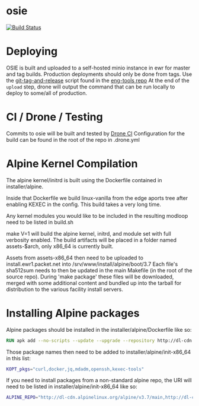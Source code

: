 # osie

[![Build Status](https://drone.packet.net/api/badges/packethost/osie/status.svg)](https://drone.packet.net/packethost/osie)

# Deploying
OSIE is built and uploaded to a self-hosted minio instance in ewr for master and tag builds.
Production deployments should only be done from tags.
Use the [git-tag-and-release](https://github.com/packethost/eng-tools/blob/master/git-tag-and-release) script found in the [eng-tools repo](https://github.com/packethost/eng-tools)
At the end of the `upload` step, drone will output the command that can be run locally to deploy to some/all of production.

# CI / Drone / Testing

Commits to osie will be built and tested by [Drone CI](https://drone.packet.net/packethost/osie/)
Configuration for the build can be found in the root of the repo in .drone.yml

# Alpine Kernel Compilation

The alpine kernel/initrd is built using the Dockerfile contained in installer/alpine.

Inside that Dockerfile we build linux-vanilla from the edge aports tree after enabling KEXEC in the config.
This build takes a very long time.

Any kernel modules you would like to be included in the resulting modloop need to be listed in build.sh

make V=1 will build the alpine kernel, initrd, and module set with full verbosity enabled.
The build artifacts will be placed in a folder named assets-$arch, only x86_64 is currently built.

Assets from assets-x86_64 then need to be uploaded to install.ewr1.packet.net into /srv/www/install/alpine/boot/3.7
Each file's sha512sum needs to then be updated in the main Makefile (in the root of the source repo).
During 'make package' these files will be downloaded, merged with some additional content and bundled up into the tarball for distribution to the various facility install servers.

# Installing Alpine packages

Alpine packages should be installed in the installer/alpine/Dockerfile like so:

```Dockerfile
RUN apk add --no-scripts --update --upgrade --repository http://dl-cdn.alpinelinux.org/alpine/edge/testing kexec-tools
```

Those package names then need to be added to installer/alpine/init-x86_64 in this list:

```sh
KOPT_pkgs="curl,docker,jq,mdadm,openssh,kexec-tools"
```

If you need to install packages from a non-standard alpine repo, the URI will need to be listed in installer/alpine/init-x86_64 like so:

```sh
ALPINE_REPO="http://dl-cdn.alpinelinux.org/alpine/v3.7/main,http://dl-cdn.alpinelinux.org/alpine/v3.7/community,http://dl-cdn.alpinelinux.org/alpine/edge/testing"
```
